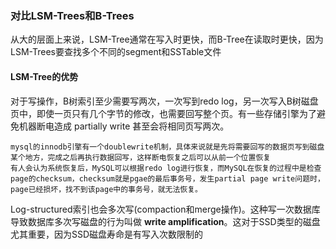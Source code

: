 ### 对比LSM-Trees和B-Trees
从大的层面上来说，LSM-Tree通常在写入时更快，而B-Tree在读取时更快，因为LSM-Trees要查找多个不同的segment和SSTable文件

#### LSM-Tree的优势
对于写操作，B树索引至少需要写两次，一次写到redo log，另一次写入B树磁盘页中，即使一页只有几个字节的修改，也需要回写整个页。有一些存储引擎为了避免机器断电造成 partially write 甚至会将相同页写两次。  
```
mysql的innodb引擎有一个doublewrite机制，具体来说就是先将需要回写的数据页写到磁盘某个地方，完成之后再执行数据回写，这样断电恢复之后可以从前一个位置恢复  
有人会认为系统恢复后，MySQL可以根据redo log进行恢复，而MySQL在恢复的过程中是检查page的checksum，checksum就是pgae的最后事务号，发生partial page write问题时，page已经损坏，找不到该page中的事务号，就无法恢复。
```
Log-structured索引也会多次写(compaction和merge操作)。这种写一次数据库导致数据库多次写磁盘的行为叫做 **write amplification**。这对于SSD类型的磁盘尤其重要，因为SSD磁盘寿命是有写入次数限制的